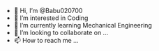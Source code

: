 - 👋 Hi, I’m @Babu020700
- 👀 I’m interested in Coding
- 🌱 I’m currently learning Mechanical Engineering
- 💞️ I’m looking to collaborate on ...
- 📫 How to reach me ...

<!---
Babu020700/Babu020700 is a ✨ special ✨ repository because its `README.md` (this file) appears on your GitHub profile.
You can click the Preview link to take a look at your changes.
--->


